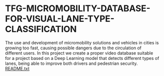 # TFG-MICROMOBILITY-DATABASE-FOR-VISUAL-LANE-TYPE-CLASSIFICATION
The use and development of micromobility solutions and vehicles in cities is growing too fast, causing possible dangers due to the circulation of different users. In this project we create a proper video database suitable for a project  based on a Deep Learning model that detects different types of lanes, being able to improve  both drivers and pedestrian security.
[README.txt](https://github.com/ibanyezmarc/TFG-MICROMOBILITY-DATABASE-FOR-VISUAL-LANE-TYPE-CLASSIFICATION/files/8948842/README.txt)
